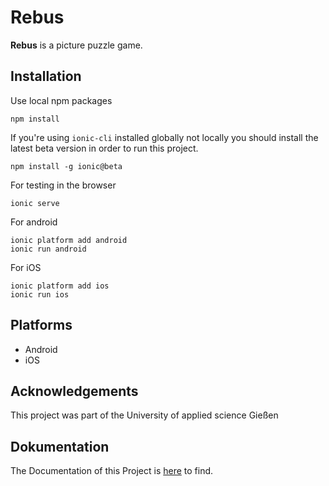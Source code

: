 # Rebus
**Rebus** is a picture puzzle game. 

## Installation

Use local npm packages

```
npm install
```

If you're using `ionic-cli` installed globally not locally you should install the latest beta version in order to run this project.
```
npm install -g ionic@beta
```

For testing in the browser

```
ionic serve
```

For android

```
ionic platform add android
ionic run android
```

For iOS

```
ionic platform add ios
ionic run ios
```

## Platforms

- Android
- iOS


## Acknowledgements
This project was part of the University of applied science Gießen 
## Dokumentation
The Documentation of this Project is [here][1] to find.

[1]:	https://bilderraetsel-c0fc5.web.app/
